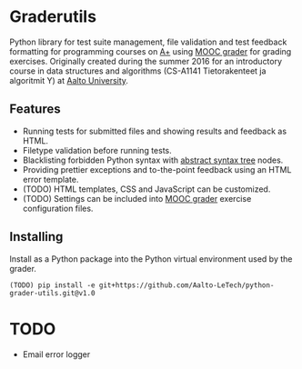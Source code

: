 
Graderutils
===========

Python library for test suite management, file validation and test feedback formatting for programming courses on [A+](https://github.com/Aalto-LeTech/a-plus) using [MOOC grader](https://github.com/Aalto-LeTech/mooc-grader) for grading exercises.
Originally created during the summer 2016 for an introductory course in data structures and algorithms (CS-A1141 Tietorakenteet ja algoritmit Y) at [Aalto University](http://www.aalto.fi/en).

Features
--------
* Running tests for submitted files and showing results and feedback as HTML.
* Filetype validation before running tests.
* Blacklisting forbidden Python syntax with [abstract syntax tree](https://docs.python.org/3/library/ast.html) nodes.
* Providing prettier exceptions and to-the-point feedback using an HTML error template.
* (TODO) HTML templates, CSS and JavaScript can be customized.
* (TODO) Settings can be included into [MOOC grader](https://github.com/Aalto-LeTech/mooc-grader) exercise configuration files.


Installing
----------

Install as a Python package into the Python virtual environment used by the grader.
```
(TODO) pip install -e git+https://github.com/Aalto-LeTech/python-grader-utils.git@v1.0
```

TODO
====

* Email error logger

